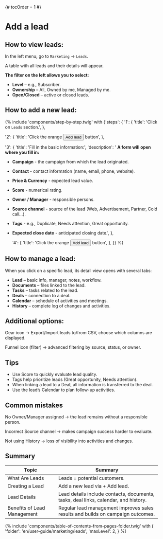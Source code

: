{# tocOrder = 1 #}

# Add a lead

## How to view leads:
In the left menu, go to `Marketing` → `Leads`.

A table with all leads and their details will appear.

**The filter on the left allows you to select:**

*  **Level** – e.g., Subscriber.
*  **Ownership** – All, Owned by me, Managed by me.
*  **Open/Closed** – active or closed leads.


## How to add a new lead:
{% include 'components/step-by-step.twig' with {'steps': {
  '1': {
    'title': 'Click on `Leads` section.',
  },

  '2': {
    'title': 'Click the orange <button class="btn btn-add"><span class="icon"><i class="fas fa-plus"></i><span class="text">Add lead</span></span></button> button',
  },

  '3': {
    'title': 'Fill in the basic information:',
    'description': '
**A form will open where you fill in:**
  * **Campaign** - the campaign from which the lead originated.
  * **Contact** - contact information (name, email, phone, website).
  * **Price & Currency** - expected lead value.
  * **Score** - numerical rating.
  * **Owner / Manager** - responsible persons.
  * **Source channel** - source of the lead (Web, Advertisement, Partner, Cold call…).
  * **Tags** - e.g., Duplicate, Needs attention, Great opportunity.
  * **Expected close date** - anticipated closing date.',
  },

    '4': {
    'title': 'Click the orange <button class="btn btn-add"><span class="icon"><i class="fas fa-plus"></i><span class="text">Add lead</span></span></button> button',
  },
}} %}


## How to manage a lead:
 When you click on a specific lead, its detail view opens with several tabs:

*  **Lead** – basic info, manager, notes, workflow.
*  **Documents** – files linked to the lead.
*  **Tasks** – tasks related to the lead.
*  **Deals** – connection to a deal.
*  **Calendar** – schedule of activities and meetings.
*  **History** – complete log of changes and activities.


## Additional options:
Gear icon → Export/Import leads to/from CSV, choose which columns are displayed.

Funnel icon (filter) → advanced filtering by source, status, or owner.


## Tips
*  Use Score to quickly evaluate lead quality.
*  Tags help prioritize leads (Great opportunity, Needs attention).
*  When linking a lead to a Deal, all information is transferred to the deal.
*  Use the lead’s Calendar to plan follow-up activities.


## Common mistakes
No Owner/Manager assigned → the lead remains without a responsible person.

Incorrect Source channel → makes campaign success harder to evaluate.

Not using History → loss of visibility into activities and changes.


## Summary
| Topic                       | Summary                                                                             |
|-----------------------------|-------------------------------------------------------------------------------------|
| What Are Leads              | Leads = potential customers.                                                        |
| Creating a Lead             | Add a new lead via + Add lead.                                                      |
| Lead Details                | Lead details include contacts, documents, tasks, deal links, calendar, and history. |
| Benefits of Lead Management | Regular lead management improves sales results and builds on campaign outcomes.     |


{% include 'components/table-of-contents-from-pages-folder.twig' with {
  'folder': 'en/user-guide/marketing/leads',
  'maxLevel': 2,
} %}